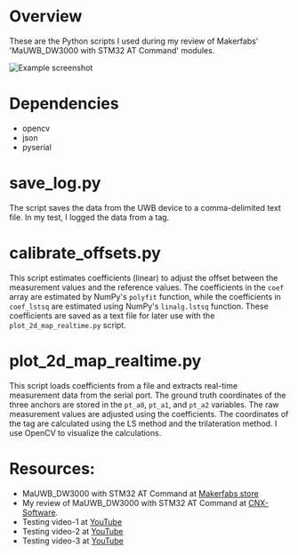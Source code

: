 # Overview
These are the Python scripts I used during my review of Makerfabs' 'MaUWB_DW3000 with STM32 AT Command' modules.

![Example screenshot](https://www.cnx-software.com/wp-content/uploads/2024/04/mauwb_dw3000_st_calibration_fig_meeting_room_empty_room_realtime-699x720.png)

# Dependencies
- opencv
- json
- pyserial

# save_log.py
The script saves the data from the UWB device to a comma-delimited text file. In my test, I logged the data from a tag.

# calibrate_offsets.py
This script estimates coefficients (linear) to adjust the offset between the measurement values and the reference values. The coefficients in the `coef` array are estimated by NumPy's `polyfit` function, while the coefficients in `coef_lstsq` are estimated using NumPy's `linalg.lstsq` function. These coefficients are saved as a text file for later use with the `plot_2d_map_realtime.py` script.

# plot_2d_map_realtime.py
This script loads coefficients from a file and extracts real-time measurement data from the serial port. The ground truth coordinates of the three anchors are stored in the `pt_a0`, `pt_a1`, and `pt_a2` variables. The raw measurement values are adjusted using the coefficients. The coordinates of the tag are calculated using the LS method and the trilateration method. I use OpenCV to visualize the calculations.

# Resources:
- MaUWB_DW3000 with STM32 AT Command at [Makerfabs store](https://www.makerfabs.com/mauwb-dw3000-with-stm32-at-command.html)
- My review of MaUWB_DW3000 with STM32 AT Command at [CNX-Software](https://www.cnx-software.com/2024/04/16/mauwb_dw3000-with-stm32-at-command-review-arduino-uwb-range-precision-indoor-positioning/).
- Testing video-1 at [YouTube](https://www.youtube.com/watch?v=i9xFhcEHBYI)
- Testing video-2 at [YouTube](https://www.youtube.com/watch?v=YJQwljjFePU)
- Testing video-3 at [YouTube](https://www.youtube.com/watch?v=M4dDp27HrYc) 
